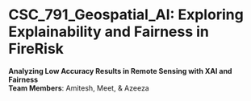 # CSC_791_Geospatial_AI: Exploring Explainability and Fairness in FireRisk  

**Analyzing Low Accuracy Results in Remote Sensing with XAI and Fairness**  
**Team Members**: Amitesh, Meet, & Azeeza  
